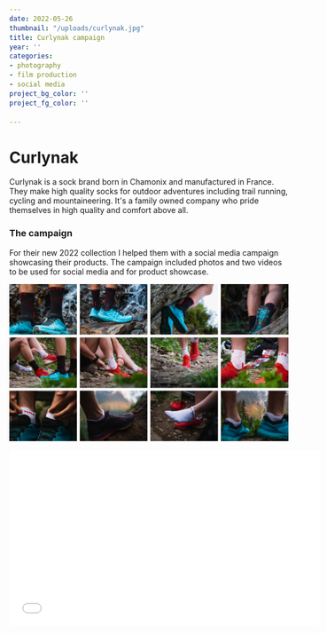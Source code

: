 ```yaml
---
date: 2022-05-26
thumbnail: "/uploads/curlynak.jpg"
title: Curlynak campaign
year: ''
categories:
- photography
- film production
- social media
project_bg_color: ''
project_fg_color: ''

---
```

# Curlynak

Curlynak is a sock brand born in Chamonix and manufactured in France. They make high quality socks for outdoor adventures including trail running, cycling and mountaineering. It's a family owned company who pride themselves in high quality and comfort above all.

### The campaign

For their new 2022 collection I helped them with a social media campaign showcasing their products. The campaign included photos and two videos to be used for social media and for product showcase.

![](/uploads/curlynak-collage.jpg)

<iframe width="560" height="315" src="[https://www.youtube.com/embed/t7f_mEfgOgI](https://www.youtube.com/embed/t7f_mEfgOgI "https://www.youtube.com/embed/t7f_mEfgOgI")" title="YouTube video player" frameborder="0" allow="accelerometer; autoplay; clipboard-write; encrypted-media; gyroscope; picture-in-picture" allowfullscreen></iframe>